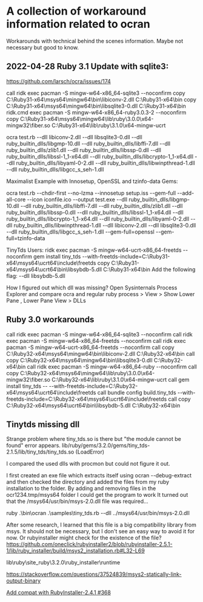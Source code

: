 # A collection of workaround information related to ocran

Workarounds with technical behind the scenes information. Maybe not necessary but good to know.

## 2022-04-28 Ruby 3.1 Update with sqlite3:

https://github.com/larsch/ocra/issues/174

call ridk exec pacman -S mingw-w64-x86_64-sqlite3 --noconfirm
copy C:\Ruby31-x64\msys64\mingw64\bin\libiconv-2.dll C:\Ruby31-x64\bin
copy C:\Ruby31-x64\msys64\mingw64\bin\libsqlite3-0.dll C:\Ruby31-x64\bin
ridk.cmd exec pacman -S mingw-w64-x86_64-ruby3.0.3-2 --noconfirm
copy C:\Ruby31-x64\msys64\mingw64\lib\ruby\3.0.0\x64-mingw32\fiber.so C:\Ruby31-x64\lib\ruby\3.1.0\x64-mingw-ucrt

ocra test.rb --dll libiconv-2.dll --dll libsqlite3-0.dll --dll ruby_builtin_dlls/libgmp-10.dll --dll ruby_builtin_dlls/libffi-7.dll --dll ruby_builtin_dlls/zlib1.dll --dll ruby_builtin_dlls/libssp-0.dll --dll ruby_builtin_dlls/libssl-1_1-x64.dll --dll ruby_builtin_dlls/libcrypto-1_1-x64.dll --dll ruby_builtin_dlls/libyaml-0-2.dll --dll ruby_builtin_dlls/libwinpthread-1.dll  --dll ruby_builtin_dlls/libgcc_s_seh-1.dll

Maximalist Example with Innosetup, OpenSSL and tzinfo-data Gems:

ocra test.rb --chdir-first --no-lzma --innosetup setup.iss --gem-full --add-all-core --icon  iconfile.ico --output test.exe --dll ruby_builtin_dlls/libgmp-10.dll --dll ruby_builtin_dlls/libffi-7.dll --dll ruby_builtin_dlls/zlib1.dll --dll ruby_builtin_dlls/libssp-0.dll --dll ruby_builtin_dlls/libssl-1_1-x64.dll --dll ruby_builtin_dlls/libcrypto-1_1-x64.dll --dll ruby_builtin_dlls/libyaml-0-2.dll --dll ruby_builtin_dlls/libwinpthread-1.dll  --dll libiconv-2.dll --dll libsqlite3-0.dll  --dll ruby_builtin_dlls/libgcc_s_seh-1.dll --gem-full=openssl --gem-full=tzinfo-data

TinyTds Users:
ridk exec pacman -S mingw-w64-ucrt-x86_64-freetds --noconfirm
gem install tiny_tds --with-freetds-include=C:\Ruby31-x64\msys64\ucrt64\include\freetds
copy C:\Ruby31-x64\msys64\ucrt64\bin\libsybdb-5.dll C:\Ruby31-x64\bin
Add the following flag:  --dll libsybdb-5.dll 

How I figured out which dll was missing?
Open Sysinternals Process Explorer and compare ocra and regular ruby process > View > Show Lower Pane , Lower Pane View > DLLs


## Ruby 3.0 workarounds

call ridk exec pacman -S mingw-w64-x86_64-sqlite3 --noconfirm
call ridk exec pacman -S mingw-w64-x86_64-freetds --noconfirm
call ridk exec pacman -S mingw-w64-ucrt-x86_64-freetds --noconfirm
call copy C:\Ruby32-x64\msys64\mingw64\bin\libiconv-2.dll C:\Ruby32-x64\bin
call copy C:\Ruby32-x64\msys64\mingw64\bin\libsqlite3-0.dll C:\Ruby32-x64\bin
call ridk exec pacman -S mingw-w64-x86_64-ruby --noconfirm
call copy C:\Ruby32-x64\msys64\mingw64\lib\ruby\3.0.0\x64-mingw32\fiber.so C:\Ruby32-x64\lib\ruby\3.1.0\x64-mingw-ucrt
call gem install tiny_tds -- --with-freetds-include=C:\Ruby32-x64\msys64\ucrt64\include\freetds
call bundle config build.tiny_tds --with-freetds-include=C:\Ruby32-x64\msys64\ucrt64\include\freetds
call copy C:\Ruby32-x64\msys64\ucrt64\bin\libsybdb-5.dll C:\Ruby32-x64\bin


## Tinytds missing dll

Strange problem where tiny_tds.so is there but "the module cannot be found" error appears.
lib/ruby/gems/3.2.0/gems/tiny_tds-2.1.5/lib/tiny_tds/tiny_tds.so (LoadError)

I compared the used dlls with procmon but could not figure it out.

I first created an exe file which extracts itself using ocran --debug-extract and then
checked the directory and added the files from my ruby installation to the folder.
By adding and removing files in the ocr1234.tmp/msys64 folder I could get the program to work
It turned out that the /msys64/usr/bin/msys-2.0.dll file was required...

ruby .\bin\ocran .\samples\tiny_tds.rb --dll ../msys64/usr/bin/msys-2.0.dll

After some research, I learned that this file is a big compatibility library from msys.
It should not be necessary, but I don't see an easy way to avoid it for now.
Or rubyinstaller might check for the existence of the file?
https://github.com/oneclick/rubyinstaller2/blob/rubyinstaller-2.5.1-1/lib/ruby_installer/build/msys2_installation.rb#L32-L69

lib\ruby\site_ruby\3.2.0\ruby_installer\runtime

https://stackoverflow.com/questions/37524839/msys2-statically-link-output-binary

[Add compat with RubyInstaller-2.4.1 #368](https://github.com/rails-sqlserver/tiny_tds/pull/368)